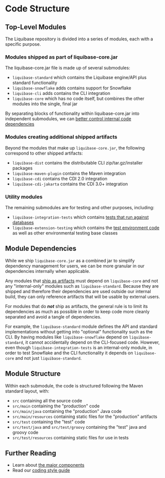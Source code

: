 # Code Structure

## Top-Level Modules

The Liquibase repository is divided into a series of modules, each with a specific purpose.

### Modules shipped as part of liquibase-core.jar

The liquibase-core.jar file is made up of several submodules:

- `liquibase-standard` which contains the Liquibase engine/API plus standard functionality
- `liquibase-snowflake` adds contains support for Snowflake 
- `liquibase-cli` adds contains the CLI integration
- `liquibase-core` which has no code itself, but combines the other modules into the single, final jar

By separating blocks of functionality within liquibase-core.jar into independent submodules, we can [better control internal code dependencies](#module-dependencies) 

### Modules creating additional shipped artifacts

Beyond the modules that make up `liquibase-core.jar`, the following correspond to other shipped artifacts:

- `liquibase-dist` contains the distributable CLI zip/tar.gz/installer packages
- `liquibase-maven-plugin` contains the Maven integration
- `liquibase-cdi` contains the CDI 2.0 integration
- `liquibase-cdi-jakarta` contains the CDI 3.0+ integration

### Utility modules

The remaining submodules are for testing and other purposes, including:

- `liquibase-integration-tests` which contains [tests that run against databases](../test-your-code/integration-tests.md)
- `liquibase-extension-testing` which contains the [test environment code](../test-your-code/test-environments.md) as well as other environmental testing base classes

## Module Dependencies

While we ship `liquibase-core.jar` as a combined jar to simplify dependency management for users, we can be more granular in our dependencies internally when applicable.

Any modules that [ship as artifacts](#independently-shipped-artifacts) must depend on `liquibase-core` and not any "internal-only" modules such as `liquibase-standard`. 
Because they are shipped and therefore their dependencies are used outside our internal build, they can only reference artifacts that will be usable by external users.

For modules that do **_not_** ship as artifacts, the general rule is to limit its dependencies as much as possible in order to keep code more cleanly separated and avoid a tangle of dependencies.

For example, the `liquibase-standard` module defines the API and standard implementations without getting into "optional" functionality such as the CLI. 
By having modules like `liquibase-snowflake` depend on `liquibase-standard`, it cannot accidentally depend on the CLI-focused code.
However, even though `liquibase-integration-tests` is an internal-only module, in order to test Snowflake and the CLI functionality it depends on `liquibase-core` and not just `liquibase-standard`.
 

## Module Structure

Within each submodule, the code is structured following the Maven standard layout, with:

- `src` containing all the source code
- `src/main` containing the "production" code
- `src/main/java` containing the "production" Java code
- `src/main/resources` containing static files for the "production" artifacts
- `src/test` containing the "test" code
- `src/test/java` and `src/test/groovy` containing the "test" java and groovy code
- `src/test/resources` containing static files for use in tests


## Further Reading

- Learn about [the major components](../api/index.md)
- Read our [coding style guide](../get-started/coding-style.md)
